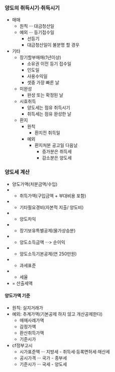 ### 양도의 취득시기·취득시기
- 매매
    - 원칙 ··· 대금청산일
    - 예외 ··· 등기접수일
        - 선등기
        - 대금청산일이 불분명 할 경우
- 기타
    - 장기할부매매(1년이상)
        - 소유권 이전 등기 접수일
        - 인도일
        - 사용수익일
        - 셋중 가장 빠른 날
    - 미완성
        - 완성 또는 확정된 날
    - 시효취득
        - 양도세는 점유 취득시기
        - 취득세는 점유 완성한 날
    - 환지
        - 원칙
            - 환지전 취득일
        - 예외
            - 환지처분 공고일 다음날
                - 증가분은 취득세
                - 감소분은 양도세
### 양도세 계산
-   양도가액(처분금액/수입)
- - 취득가액(구입금액 + 부대비용 포함)
- - 기타필요경비(자본적 지출/ 양도비)
- - 양도차익
- - 장기보유특별공제(물가상승분)
- - 양도소득금액 ···> 순이익
- - 양도소득기본공제(연 250만원)
- - 과세표준
- * 세율
- = 산출세액
#### 양도가액 기준
- 원칙: 실지거래가
- 예외: 추계가액(기본공제 하지 않고 개산공제한다)
    - 매매사례가액
    - 감정가액
    - 환산취득가액
    - 기준시가
- cf정부고시
    - 시가표준액 ··· 지방세 - 취득세·등록면허세·재산세
    - 공시가격 ··· 국가 - 종부세
    - 기준시가 ··· 국세 - 양도세